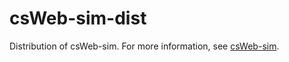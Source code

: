 # csWeb-sim-dist
Distribution of csWeb-sim. For more information, see [csWeb-sim](https://github.com/TNOCS/csWeb-sim).
